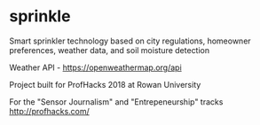 # sprinkle
Smart sprinkler technology based on city regulations, homeowner preferences, weather data, and soil moisture detection

Weather API - https://openweathermap.org/api


Project built for ProfHacks 2018 at Rowan University

For the "Sensor Journalism" and "Entrepeneurship" tracks
http://profhacks.com/
